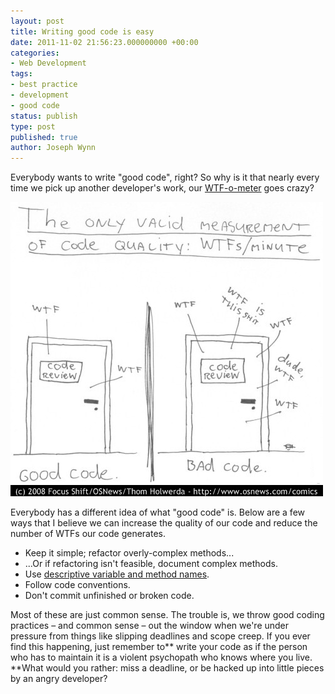 ```yaml
---
layout: post
title: Writing good code is easy
date: 2011-11-02 21:56:23.000000000 +00:00
categories:
- Web Development
tags:
- best practice
- development
- good code
status: publish
type: post
published: true
author: Joseph Wynn
---
```


Everybody wants to write "good code", right? So why is it that nearly every time we pick up another developer's work, our [WTF-o-meter](http://www.osnews.com/story/19266/WTFs_m) goes crazy?

[![](assets/wtfm.jpg "The only valid measurement of code quality: WTFs/minute")](https://wildlyinaccurate.com/wp-content/uploads/2011/11/wtfm.jpg)

Everybody has a different idea of what "good code" is. Below are a few ways that I believe we can increase the quality of our code and reduce the number of WTFs our code generates.

*   Keep it simple; refactor overly-complex methods...
*   ...Or if refactoring isn't feasible, document complex methods.
*   Use [descriptive variable and method names](http://xunitpatterns.com/Intent%20Revealing%20Name.html).
*   Follow code conventions.
*   Don't commit unfinished or broken code.

Most of these are just common sense. The trouble is, we throw good coding practices – and common sense – out the window when we're under pressure from things like slipping deadlines and scope creep. If you ever find this happening, just remember to** write your code as if the person who has to maintain it is a violent psychopath who knows where you live. **What would you rather: miss a deadline, or be hacked up into little pieces by an angry developer?